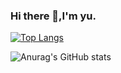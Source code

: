 ### Hi there 👋,I'm yu.
[![Top Langs](https://github-readme-stats.vercel.app/api/top-langs/?username=yuzw96&layout=compact)](https://github.com/anuraghazra/github-readme-stats)

![Anurag's GitHub stats](https://github-readme-stats.vercel.app/api?username=yuzw96&show_icons=true&theme=dark)
